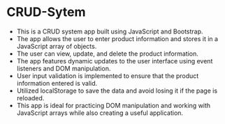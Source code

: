 # CRUD-Sytem


- This is a CRUD system app built using JavaScript and Bootstrap.
- The app allows the user to enter product information and stores it in a JavaScript array of objects.
- The user can view, update, and delete the product information.
- The app features dynamic updates to the user interface using event listeners and DOM manipulation.
- User input validation is implemented to ensure that the product information entered is valid.
- Utilized localStorage to save the data and avoid losing it if the page is reloaded.
- This app is ideal for practicing DOM manipulation and working with JavaScript arrays while also creating a useful application.
